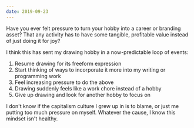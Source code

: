 ```yaml
---
date: 2019-09-23
---
```


Have you ever felt pressure to turn your hobby into a career or branding asset? That any activity has to have some tangible, profitable value instead of just doing it for joy?

I think this has sent my drawing hobby in a now-predictable loop of events:

1. Resume drawing for its freeform expression
2. Start thinking of ways to incorporate it more into my writing or programming work
3. Feel increasing pressure to do the above
4. Drawing suddenly feels like a work chore instead of a hobby
5. Give up drawing and look for another hobby to focus on

I don't know if the capitalism culture I grew up in is to blame, or just me putting too much pressure on myself. Whatever the cause, I know this mindset isn't healthy.
